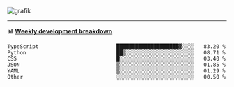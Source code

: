 ![grafik](https://user-images.githubusercontent.com/56089155/187718223-45863e96-4c28-4d4c-b3ca-02bf88aeae4c.png)

<hr />

**📊 [Weekly development breakdown](https://wakatime.com/@Ari24)**

<!--START_SECTION:waka-->

```text
TypeScript                         ████████████████████▓░░░░   83.20 %
Python                             ██▒░░░░░░░░░░░░░░░░░░░░░░   08.71 %
CSS                                █░░░░░░░░░░░░░░░░░░░░░░░░   03.40 %
JSON                               ▒░░░░░░░░░░░░░░░░░░░░░░░░   01.85 %
YAML                               ▒░░░░░░░░░░░░░░░░░░░░░░░░   01.29 %
Other                              ░░░░░░░░░░░░░░░░░░░░░░░░░   00.50 %
```

<!--END_SECTION:waka-->
